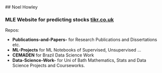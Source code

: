 ## Noel Howley

### MLE Website for predicting stocks [tikr.co.uk](https://tikr.co.uk/)

Repos:
- **Publications-and-Papers-** for Research Publications and Dissertations etc.
- **ML-Projects** for ML Notebooks of Supervised, Unsupervised ... 
- **CEMADEN** for Brazil Data Science Work
- **Data-Science-Work-** for Uni of Bath Mathematics, Stats and Data Science Projects and Courseworks.

<!--
**nhowley72/nhowley72** is a ✨ _special_ ✨ repository because its `README.md` (this file) appears on your GitHub profile.

Here are some ideas to get you started:

- 🔭 I’m currently working on ...
- 🌱 I’m currently learning ...
- 👯 I’m looking to collaborate on ...
- 🤔 I’m looking for help with ...
- 💬 Ask me about ...
- 📫 How to reach me: ...
- 😄 Pronouns: ...
- ⚡ Fun fact: ...
-->
